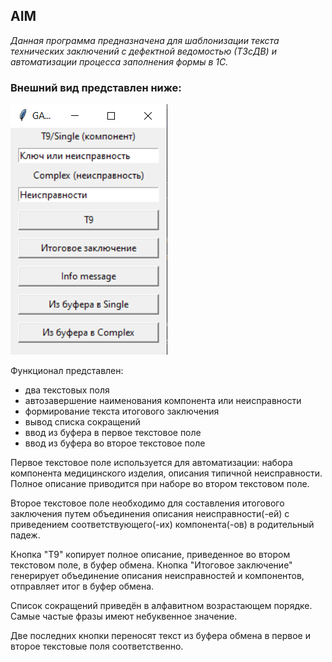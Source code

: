 ## AIM
_Данная программа предназначена для
шаблонизации текста технических заключений с дефектной ведомостью
(ТЗсДВ) и автоматизации процесса заполнения формы в 1С._ 

### Внешний вид представлен ниже:

![img.png](pictures/img.png)

Функционал представлен:
* два текстовых поля
* автозавершение наименования компонента или неисправности
* формирование текста итогового заключения
* вывод списка сокращений
* ввод из буфера в первое текстовое поле
* ввод из буфера во второе текстовое поле

Первое текстовое поле используется для автоматизации: набора 
компонента медицинского изделия, описания типичной неисправности. Полное описание приводится при наборе во втором текстовом поле.

Второе текстовое поле необходимо для составления итогового заключения путем
 объединения описания неисправности(-ей) с приведением соответствующего(-их) компонента(-ов) в родительный падеж.

Кнопка "Т9" копирует полное описание, приведенное во втором текстовом поле, в буфер обмена. 
Кнопка "Итоговое заключение" генерирует объединение описания неисправностей и компонентов, отправляет итог в буфер обмена.

Список сокращений приведён в алфавитном возрастающем порядке. Самые частые фразы имеют небуквенное значение.

Две последних кнопки переносят текст из буфера обмена в первое и второе текстовые поля соответственно.
